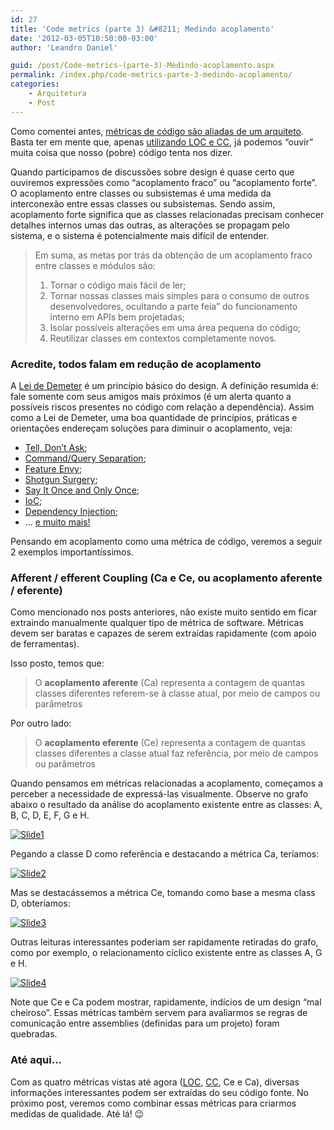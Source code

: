 ```yaml
---
id: 27
title: 'Code metrics (parte 3) &#8211; Medindo acoplamento'
date: '2012-03-05T10:50:00-03:00'
author: 'Leandro Daniel'

guid: /post/Code-metrics-(parte-3)-Medindo-acoplamento.aspx
permalink: /index.php/code-metrics-parte-3-medindo-acoplamento/
categories:
    - Arquitetura
    - Post
---
```


Como comentei antes, [métricas de código são aliadas de um arquiteto](http://leandrodaniel.com/index.php/Code-metrics-(parte-1)-Um-aliado-do-arquiteto). Basta ter em mente que, apenas [utilizando LOC e CC](http://leandrodaniel.com/index.php/Code-metrics-(parte-2)-Conhecendo-algumas-metricas), já podemos “ouvir” muita coisa que nosso (pobre) código tenta nos dizer.

Quando participamos de discussões sobre design é quase certo que ouviremos expressões como “acoplamento fraco” ou “acoplamento forte”. O acoplamento entre classes ou subsistemas é uma medida da interconexão entre essas classes ou subsistemas. Sendo assim, acoplamento forte significa que as classes relacionadas precisam conhecer detalhes internos umas das outras, as alterações se propagam pelo sistema, e o sistema é potencialmente mais difícil de entender.

> Em suma, as metas por trás da obtenção de um acoplamento fraco entre classes e módulos são:
> 
> 1. Tornar o código mais fácil de ler;
> 2. Tornar nossas classes mais simples para o consumo de outros desenvolvedores, ocultando a parte feia” do funcionamento interno em APIs bem projetadas;
> 3. Isolar possíveis alterações em uma área pequena do código;
> 4. Reutilizar classes em contextos completamente novos.

### Acredite, todos falam em redução de acoplamento

A [Lei de Demeter](http://en.wikipedia.org/wiki/Law_of_Demeter) é um princípio básico do design. A definição resumida é: fale somente com seus amigos mais próximos (é um alerta quanto a possíveis riscos presentes no código com relação a dependência). Assim como a Lei de Demeter, uma boa quantidade de princípios, práticas e orientações endereçam soluções para diminuir o acoplamento, veja:

- [Tell, Don’t Ask](http://pragprog.com/articles/tell-dont-ask);
- [Command/Query Separation](http://martinfowler.com/bliki/CommandQuerySeparation.html);
- [Feature Envy](http://msdn.microsoft.com/en-us/magazine/cc947917);
- [Shotgun Surgery](http://msdn.microsoft.com/en-us/magazine/cc947917);
- [Say It Once and Only Once](http://msdn.microsoft.com/en-us/magazine/cc947917);
- [IoC](http://reverb.leandrodaniel.com/search.aspx?q=injeção%20de%20dependência);
- [Dependency Injection](http://reverb.leandrodaniel.com/search.aspx?q=injeção%20de%20dependência);
- … [e muito mais!](http://www.google.com/search?q=%22how+to%22+decrease+coupling&meta=)

Pensando em acoplamento como uma métrica de código, veremos a seguir 2 exemplos importantíssimos.

### Afferent / efferent Coupling (Ca e Ce, ou acoplamento aferente / eferente)

Como mencionado nos posts anteriores, não existe muito sentido em ficar extraindo manualmente qualquer tipo de métrica de software. Métricas devem ser baratas e capazes de serem extraídas rapidamente (com apoio de ferramentas).

Isso posto, temos que:

> O **acoplamento aferente** (Ca) representa a contagem de quantas classes diferentes referem-se à classe atual, por meio de campos ou parâmetros

Por outro lado:

> O **acoplamento eferente** (Ce) representa a contagem de quantas classes diferentes a classe atual faz referência, por meio de campos ou parâmetros

Quando pensamos em métricas relacionadas a acoplamento, começamos a perceber a necessidade de expressá-las visualmente. Observe no grafo abaixo o resultado da análise do acoplamento existente entre as classes: A, B, C, D, E, F, G e H.

[![Slide1](http://leandrodaniel.com/pics/Slide1_thumb.png "Slide1")](http://leandrodaniel.com/pics/Slide1.png)

Pegando a classe D como referência e destacando a métrica Ca, teríamos:

[![Slide2](http://leandrodaniel.com/pics/Slide2_thumb.png "Slide2")](http://leandrodaniel.com/pics/Slide2.png)

Mas se destacássemos a métrica Ce, tomando como base a mesma class D, obteríamos:

[![Slide3](http://leandrodaniel.com/pics/Slide3_thumb.png "Slide3")](http://leandrodaniel.com/pics/Slide3.png)

Outras leituras interessantes poderiam ser rapidamente retiradas do grafo, como por exemplo, o relacionamento cíclico existente entre as classes A, G e H.

[![Slide4](http://leandrodaniel.com/pics/Slide4_thumb.png "Slide4")](http://leandrodaniel.com/pics/Slide4.png)

Note que Ce e Ca podem mostrar, rapidamente, indícios de um design “mal cheiroso”. Essas métricas também servem para avaliarmos se regras de comunicação entre assemblies (definidas para um projeto) foram quebradas.

### Até aqui…

Com as quatro métricas vistas até agora ([LOC](http://leandrodaniel.com/index.php/Code-metrics-(parte-2)-Conhecendo-algumas-metricas), [CC](http://leandrodaniel.com/index.php/Code-metrics-(parte-2)-Conhecendo-algumas-metricas), Ce e Ca), diversas informações interessantes podem ser extraídas do seu código fonte. No próximo post, veremos como combinar essas métricas para criarmos medidas de qualidade. Até lá! 😉